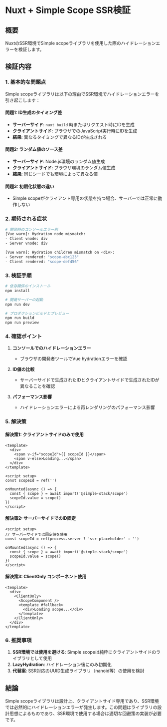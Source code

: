 # Nuxt + Simple Scope SSR検証

## 概要

NuxtのSSR環境でSimple scopeライブラリを使用した際のハイドレーションエラーを検証します。

## 検証内容

### 1. 基本的な問題点

Simple scopeライブラリは以下の理由でSSR環境でハイドレーションエラーを引き起こします：

#### 問題1: ID生成のタイミング差
- **サーバーサイド**: `nuxt build` 時またはリクエスト時にIDを生成
- **クライアントサイド**: ブラウザでのJavaScript実行時にIDを生成
- **結果**: 異なるタイミングで異なるIDが生成される

#### 問題2: ランダム値のソース差
- **サーバーサイド**: Node.js環境のランダム値生成
- **クライアントサイド**: ブラウザ環境のランダム値生成
- **結果**: 同じシードでも環境によって異なる値

#### 問題3: 初期化状態の違い
- Simple scopeがクライアント専用の状態を持つ場合、サーバーでは正常に動作しない

### 2. 期待される症状

```bash
# 開発時のコンソールエラー例
[Vue warn]: Hydration node mismatch:
- Client vnode: div 
- Server vnode: div 

[Vue warn]: Hydration children mismatch on <div>:
- Server rendered: "scope-abc123"
- Client rendered: "scope-def456"
```

### 3. 検証手順

```bash
# 依存関係のインストール
npm install

# 開発サーバーの起動
npm run dev

# プロダクションビルドとプレビュー
npm run build
npm run preview
```

### 4. 確認ポイント

1. **コンソールでのハイドレーションエラー**
   - ブラウザの開発者ツールでVue hydrationエラーを確認
   
2. **ID値の比較**
   - サーバーサイドで生成されたIDとクライアントサイドで生成されたIDが異なることを確認

3. **パフォーマンス影響**
   - ハイドレーションエラーによる再レンダリングのパフォーマンス影響

### 5. 解決策

#### 解決策1: クライアントサイドのみで使用
```vue
<template>
  <div>
    <span v-if="scopeId">{{ scopeId }}</span>
    <span v-else>Loading...</span>
  </div>
</template>

<script setup>
const scopeId = ref('')

onMounted(async () => {
  const { scope } = await import('@simple-stack/scope')
  scopeId.value = scope()
})
</script>
```

#### 解決策2: サーバーサイドでのID固定
```vue
<script setup>
// サーバーサイドでは固定値を使用
const scopeId = ref(process.server ? 'ssr-placeholder' : '')

onMounted(async () => {
  const { scope } = await import('@simple-stack/scope')
  scopeId.value = scope()
})
</script>
```

#### 解決策3: ClientOnly コンポーネント使用
```vue
<template>
  <div>
    <ClientOnly>
      <ScopeComponent />
      <template #fallback>
        <div>Loading scope...</div>
      </template>
    </ClientOnly>
  </div>
</template>
```

### 6. 推奨事項

1. **SSR環境では使用を避ける**: Simple scopeは純粋にクライアントサイドのライブラリとして使用
2. **LazyHydration**: ハイドレーション後にのみ初期化
3. **代替案**: SSR対応のUUID生成ライブラリ（nanoid等）の使用を検討

## 結論

Simple scopeライブラリは設計上、クライアントサイド専用であり、SSR環境では必然的にハイドレーションエラーが発生します。この問題はライブラリの設計思想によるものであり、SSR環境で使用する場合は適切な回避策の実装が必要です。